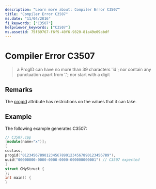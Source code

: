 ```yaml
---
description: "Learn more about: Compiler Error C3507"
title: "Compiler Error C3507"
ms.date: "11/04/2016"
f1_keywords: ["C3507"]
helpviewer_keywords: ["C3507"]
ms.assetid: 75f89767-f6f9-40f6-9820-81a49e09abdf
---
```

# Compiler Error C3507

> a ProgID can have no more than 39 characters 'id'; nor contain any punctuation apart from '.'; nor start with a digit

## Remarks

The [progid](../../windows/attributes/progid.md) attribute has restrictions on the values that it can take.

## Example

The following example generates C3507:

```cpp
// C3507.cpp
[module(name="x")];
[
coclass,
progid("0123456789012345678901234567890123456789"),
uuid("00000000-0000-0000-0000-000000000001") // C3507 expected
]
struct CMyStruct {
};
int main() {
}
```
